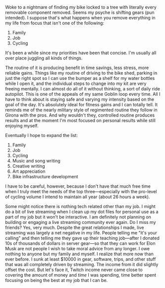 Woke to a nightmare of finding my bike locked to a tree with literally every removable component removed. Seems my psyche is shifting gears (pun intended). I suppose that's what happens when you remove everything in my life from focus that isn't one of the following:

1. Family
2. Job
3. Cycling

It's been a while since my priorities have been that concise. I'm usually all over place juggling all kinds of things.

The routine of it is producing benefit in time savings, less stress, more reliable gains. Things like my routine of driving to the bike shed, parking in just the right spot so I can use the bumper as a shelf for my water bottles while I open it, and the individual steps to change into my kit are very freeing mentally. I can almost do all of it without thinking, a sort of daily ride autopilot. This is one of the appeals of my same Goblin loop every time. All I have to think about is staying safe and varying my intensity based on the goal of the day. It's absolutely ideal for fitness gains and I can totally tell. It reminds me of the nearly military style of regimented routine they follow in Girona with the pros. And why wouldn't they, controlled routine produces results and at the moment I'm most focused on personal results while still enjoying myself.

Eventually I hope to expand the list:

1. Family
2. Job
3. Cycling
4. Music and song writing
5. Creative writing
6. Art appreciation
7. Bike infrastructure development

I have to be careful, however, because I don't have that much free time when I truly meet the needs of the top three—especially with the pro-level of cycling volume I intend to maintain all year (about 26 hours a week).

Some might notice there is nothing tech related other than my job. I might do a bit of live streaming when I clean up my dot files for personal use as a part of my job but it won't be interactive. I am definitely not planning on building or engaging a live streaming community ever again. Do I miss my friends? Yes, very much. Despite the great relationships I made, live streaming was largely a net negative in my life. People telling me "it's your calling" and then telling me they gave up their teaching job—after I donated 10s of thousands of dollars in server gear—so that they can work for Elon Musk are not people I wish to take moral advice from any longer. I owe nothing to anyone but my family and myself. I realize that more now than ever before. I sunk at least $10000 in gear, software, trips, and other stuff that was all completely driven by streaming. The income from it did slightly offset the cost. But let's face it, Twitch income never came close to covering the amount of money and _time_ I was spending, time better spent focusing on being the best at my job that I can be.